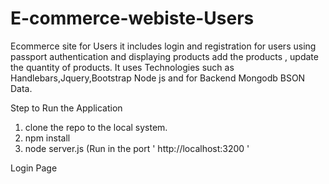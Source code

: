 # E-commerce-webiste-Users

Ecommerce site for Users it includes login and registration for users using passport authentication and displaying products add the products , update the quantity of products. It uses Technologies such as Handlebars,Jquery,Bootstrap Node js and for Backend Mongodb BSON Data.

Step to Run the Application
1)  clone the repo to the local system.
2) npm install
3) node server.js   (Run in the port ' http://localhost:3200 '

 Login Page
 
